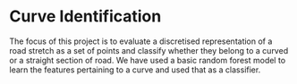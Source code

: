 # Curve Identification

The focus of this project is to evaluate a discretised representation of a road stretch as a set of points and classify whether they belong to a curved or a straight section of road. We have used a basic random forest model to learn the features pertaining to a curve and used that as a classifier. 

